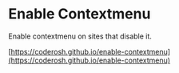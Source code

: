 # Enable Contextmenu

Enable contextmenu on sites that disable it.

[https://coderosh.github.io/enable-contextmenu](https://coderosh.github.io/enable-contextmenu)

